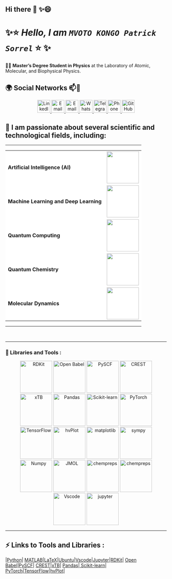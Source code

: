 ## Hi there 👋 ✨😄
#  ✨⭐ _Hello, I am `MVOTO KONGO Patrick Sorrel`_ ⭐ ✨

👨‍🎓 **Master’s Degree Student in Physics** at the Laboratory of Atomic, Molecular, and Biophysical Physics.
## 🌍 Social Networks 📫💬
<p align="center">
  <!-- LinkedIn -->
  <a href="https://linkedin.com/in/patrick-sorrel-mvoto-kongo-641a41273" target="_blank">
    <img src="https://cdn-icons-png.flaticon.com/512/174/174857.png" alt="LinkedIn" width="40" height="40"/>
  </a>
  
  <!-- Email 1 -->
  <a href="mailto:sorrel.mvoto@facsciences-uy1.cm" target="_blank">
    <img src="https://cdn-icons-png.flaticon.com/512/732/732200.png" alt="Email" width="40" height="40"/>
  </a>
  
  <!-- Email 2 -->
  <a href="mailto:sorrel.mvotofacsciences@gmail.com" target="_blank">
    <img src="https://cdn-icons-png.flaticon.com/512/732/732200.png" alt="Email" width="40" height="40"/>
  </a>
  
  <!-- WhatsApp -->
  <a href="https://wa.me/+237654146041" target="_blank">
    <img src="https://cdn-icons-png.flaticon.com/512/124/124034.png" alt="WhatsApp" width="40" height="40"/>
  </a>
  
  <!-- Telegram -->
  <a href="https://t.me/+237654146041" target="_blank">
    <img src="https://cdn-icons-png.flaticon.com/512/2111/2111646.png" alt="Telegram" width="40" height="40"/>
  </a>
  
  <!-- Phone -->
  <a href="tel:+237621230892" target="_blank">
    <img src="https://cdn-icons-png.flaticon.com/512/724/724664.png" alt="Phone" width="40" height="40"/>
  </a>
  
  <!-- GitHub -->
  <a href="https://github.com/GitNindjapatrick/" target="_blank">
    <img src="https://cdn-icons-png.flaticon.com/512/25/25231.png" alt="GitHub" width="40" height="40"/>
  </a>
</p>

🌱 I am passionate about several scientific and technological fields, including:
---
<table width="100%"><tr style="background-color:white;">
    <td style="text-align:left;padding:0px;width:142px'">
<table>
    <tr>
        <td><strong>Artificial Intelligence (AI)</strong></td>
        <td><img src="https://png.pngtree.com/png-vector/20240319/ourmid/pngtree-artificial-intelligence-logo-png-image_11963142.png" width="100"></td>
    </tr>
    <tr>
        <td><strong>Machine Learning and Deep Learning</strong></td>
        <td><img src="https://kaizen-solutions.net/Medias/content/Workflow.drawio-1000039.png" width="100"></td>
    </tr>
    <tr>
        <td><strong>Quantum Computing</strong></td>
        <td><img src="https://encrypted-tbn0.gstatic.com/images?q=tbn:ANd9GcRTQS-agW1Eajg_W69mWrB7ERyWkwq-Hx42SvzIXjrVuGxbtjNCfJQLRk7ETXBVkBJZLr8&usqp=CAU" width="100"></td>
    </tr>
    <tr>
        <td><strong>Quantum Chemistry</strong></td>
        <td><img src="https://dwg31ai31okv0.cloudfront.net/images/Article_Images/ImageForArticle_121(1).jpg" width="100"></td>
    </tr>
    <tr>
        <td><strong>Molecular Dynamics</strong></td>
        <td><img src="https://encrypted-tbn0.gstatic.com/images?q=tbn:ANd9GcSS2oIzhm32i2Ssa1zbYmOwgb_APXRWIPuv0w&s" width="100"></td>
    </tr>
</table>
    </td>
  <!-- ############################################# -->
    
  </tr>
</table>
    <td width="*">&nbsp;&nbsp;&nbsp;&nbsp;&nbsp;&nbsp;</td>
    <!-- ############################################# -->
    
</td>
    
   
</table>



---

###  🔭 Libraries and Tools :

<p align="center">
  <img src="https://www.cresset-group.com/media/uploads/files/746x486_RDKit-UGM-thumbnail.png" alt="RDKit" width="100" height="100"/>
  <img src="https://encrypted-tbn0.gstatic.com/images?q=tbn:ANd9GcTXdOY5ZSQDLoOG8dNBfZLETzdDiE_aWJxnNw&s" alt="Open Babel" width="100" height="100"/>
  <img src="https://static.wixstatic.com/media/9b4e02_0c9a0d8d237c46dcba6876358fadfe3f~mv2.jpg/v1/fill/w_350,h_350,al_c,lg_1,q_80,enc_auto/pyscf-logo.jpg" alt="PySCF" width="100" height="100"/>
  <img src="https://encrypted-tbn0.gstatic.com/images?q=tbn:ANd9GcRNt27jEuTiG4NKItTQMsTiSSEt4G2yq_u_Rg&s" alt="CREST" width="100" height="100"/>
  <img src="https://repository-images.githubusercontent.com/211856832/098b5580-5bc6-11ea-8aca-107e90fe96c3" alt="xTB" width="100" height="100"/>
  <img src="https://encrypted-tbn0.gstatic.com/images?q=tbn:ANd9GcQmbk2Guoy3pIIK3-EqKfAMaUFnCY5zEOq20A&s" alt="Pandas" width="100" height="100"/>
  <img src="https://scikit-learn.org/stable/_static/scikit-learn-logo-small.png" alt="Scikit-learn" width="100" height="100"/>
  <img src="https://pytorch.org/assets/images/pytorch-logo.png" alt="PyTorch" width="100" height="100"/>
  <img src="https://upload.wikimedia.org/wikipedia/commons/thumb/2/2d/Tensorflow_logo.svg/512px-Tensorflow_logo.svg.png" alt="TensorFlow" width="100" height="100"/>
  <img src="https://blog.holoviz.org/posts/hvplot_announcement/images/hvplot-wm.png" alt="hvPlot" width="100" height="100"/>
  <img src="https://media.licdn.com/dms/image/D4D12AQGcGmAd9Cqraw/article-cover_image-shrink_600_2000/0/1688537312933?e=2147483647&v=beta&t=p7C9OMCJl8NmJdRyb_b-rfwK2iwgy87BfWPYVkHtyHQ" alt="matplotlib" width="100" height="100"/>
  <img src="https://datascientest.com/en/files/2024/01/sympy-datascientest.webp" alt="sympy" width="100" height="100"/>
   <img src="https://upload.wikimedia.org/wikipedia/commons/thumb/3/31/NumPy_logo_2020.svg/1200px-NumPy_logo_2020.svg.png" alt="Numpy" width="100" height="100"/>
  <img src="https://encrypted-tbn0.gstatic.com/images?q=tbn:ANd9GcT7D5KlrrQoeUHQrqQPwczOYFf6B8_yBgrX7Q&s" alt="JMOL" width="100" height="100"/>
  <img src="https://avatars.githubusercontent.com/u/47895636?s=280&v=4" alt="chempreps" width="100" height="100"/>
  <img src="https://encrypted-tbn0.gstatic.com/images?q=tbn:ANd9GcTgl8KUFboFTc8brkmeMq4D5nYOp5FpPj4oow&s" alt="chempreps" width="100" height="100"/>
  <img src="https://encrypted-tbn0.gstatic.com/images?q=tbn:ANd9GcS2BsHHtHU9REACK4chtEawAWlm1wsGIP1ZQw&s" alt="Vscode" width="100" height="100"/>
    <img src="https://miro.medium.com/v2/resize:fit:518/1*FogMIj4gYwp3fTHLZuwavQ.png" alt="jupyter" width="100" height="100"/>
  
</p>

---

## ⚡ Links to Tools and Libraries :

|[Python](https://www.python.org/)| [MATLAB](https://www.mathworks.com/products/matlab.html)|[LaTeX](https://www.latex-project.org/)|[Ubuntu](https://ubuntu.com/)|[Vscode](https://code.visualstudio.com/)|[Jupyter](https://jupyter.org/)|[RDKit](https://www.rdkit.org/)| [Open Babel](https://openbabel.org/wiki/Main_Page)|[PySCF](https://pyscf.org/)| [CREST](https://crest-openmgc.readthedocs.io/en/latest/)|[xTB](https://xtb-docs.readthedocs.io/en/latest/)| [Pandas](https://pandas.pydata.org/)|[ Scikit-learn](https://scikit-learn.org/)|[ PyTorch](https://pytorch.org/)|[TensorFlow](https://www.tensorflow.org/)|[hvPlot](https://hvplot.holoviz.org/)|

<!--
**GitNindjapatrick/GitNindjapatrick** is a ✨ _special_ ✨ repository because its `README.md` (this file) appears on your GitHub profile.

Here are some ideas to get you started:
![Mon image](https://github.com/GitNindjapatrick/GitNindjapatrick/xtb_Crest_sharber_notebook_/images/Pyscf.png
)

/xtb_Crest_sharber_notebook_/images
- 🔭 I’m currently working on ...
- 🌱 I’m currently learning ...
- 👯 I’m looking to collaborate on ...
- 🤔 I’m looking for help with ...
- 💬 Ask me about ...
- 📫 How to reach me: ...
- 😄 Pronouns: ...
- ⚡ Fun fact: ...
-->
